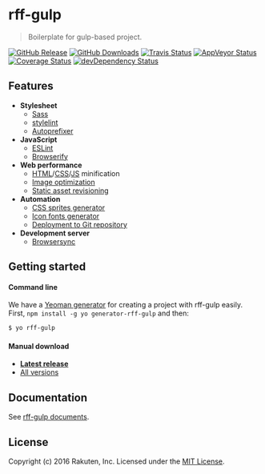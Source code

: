 # rff-gulp
> Boilerplate for gulp-based project.

[![GitHub Release][release-image]][release-url]
[![GitHub Downloads][downloads-image]][downloads-url]
[![Travis Status][travis-image]][travis-url]
[![AppVeyor Status][appveyor-image]][appveyor-url]
[![Coverage Status][coveralls-image]][coveralls-url]
[![devDependency Status][david-dev-image]][david-dev-url]

## Features
- **Stylesheet**
  - [Sass](http://sass-lang.com/)
  - [stylelint](http://stylelint.io/)
  - [Autoprefixer](https://github.com/postcss/autoprefixer)
- **JavaScript**
  - [ESLint](http://eslint.org/)
  - [Browserify](http://browserify.org/)
- **Web performance**
  - [HTML](https://github.com/kangax/html-minifier)/[CSS](http://cssnano.co/)/[JS](http://lisperator.net/uglifyjs/) minification
  - [Image optimization](https://github.com/imagemin/imagemin)
  - [Static asset revisioning](https://github.com/sindresorhus/gulp-rev)
- **Automation**
  - [CSS sprites generator](https://github.com/twolfson/gulp.spritesmith)
  - [Icon fonts generator](https://github.com/nfroidure/gulp-iconfont)
  - [Deployment to Git repository](https://github.com/shinnn/gulp-gh-pages)
- **Development server**
  - [Browsersync](https://www.browsersync.io/)

## Getting started

#### Command line
We have a [Yeoman generator](https://github.com/rakuten-frontend/generator-rff-gulp) for creating a project with rff-gulp easily.  
First, `npm install -g yo generator-rff-gulp` and then:

```sh
$ yo rff-gulp
```

#### Manual download
- **[Latest release](https://github.com/rakuten-frontend/rff-gulp/releases/latest)**
- [All versions](https://github.com/rakuten-frontend/rff-gulp/releases)

## Documentation
See [rff-gulp documents](docs/README.md).

## License
Copyright (c) 2016 Rakuten, Inc.
Licensed under the [MIT License](LICENSE).

[release-image]: https://img.shields.io/github/release/rakuten-frontend/rff-gulp.svg
[release-url]: https://github.com/rakuten-frontend/rff-gulp/releases/latest
[downloads-image]: https://img.shields.io/github/downloads/rakuten-frontend/rff-gulp/total.svg
[downloads-url]: https://github.com/rakuten-frontend/rff-gulp/releases
[travis-image]: https://img.shields.io/travis/rakuten-frontend/rff-gulp.svg?label=unix
[travis-url]: https://travis-ci.org/rakuten-frontend/rff-gulp
[appveyor-image]: https://img.shields.io/appveyor/ci/htanjo/rff-gulp.svg?label=windows
[appveyor-url]: https://ci.appveyor.com/project/htanjo/rff-gulp
[coveralls-image]: https://coveralls.io/repos/rakuten-frontend/rff-gulp/badge.svg?branch=master
[coveralls-url]: https://coveralls.io/r/rakuten-frontend/rff-gulp
[david-dev-image]: https://david-dm.org/rakuten-frontend/rff-gulp/dev-status.svg?path=templates
[david-dev-url]: https://david-dm.org/rakuten-frontend/rff-gulp?path=templates&type=dev
